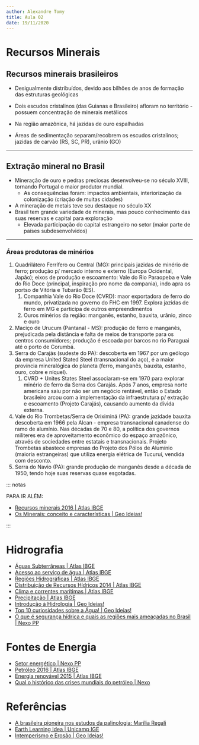 ```yaml
---
author: Alexandre Tomy
title: Aula 02
date: 19/11/2020
---
```


# Recursos Minerais

## Recursos minerais brasileiros

- Desigualmente distribuídos, devido aos bilhões de anos de formação das estruturas geológicas
- Dois escudos cristalinos (das Guianas e Brasileiro) afloram no território - possuem concentração de minerais metálicos

- Na região amazônica, há jazidas de ouro espalhadas
- Áreas de sedimentação separam/recobrem os escudos cristalinos; jazidas de carvão (RS, SC, PR), urânio (GO)

---

## Extração mineral no Brasil

- Mineração de ouro e pedras preciosas desenvolveu-se no século XVIII, tornando Portugal o maior produtor mundial.
  - As consequências foram: impactos ambientais, interiorização da colonização (criação de muitas cidades)
- A mineração de metais teve seu destaque no século XX
- Brasil tem grande variedade de minerais, mas pouco conhecimento das suas reservas e capital para exploração 
  - Elevada participação do capital estrangeiro no setor (maior parte de países subdesenvolvidos)

---

### Áreas produtoras de minérios

1.  Quadrilátero Ferrífero ou Central (MG): principais jazidas de minério de ferro; produção p/ mercado interno e externo (Europa Ocidental, Japão); eixos de produção e escoamento: Vale do Rio Paraopeba e Vale do Rio Doce (principal, inspiração pro nome da compania), indo apra os portso de Vitória e Tubarão (ES).
    1. Companhia Vale do Rio Doce (CVRD): maor exportadora de ferro do mundo, privatizada no governo do FHC em 1997. Explora jazidas de ferro em MG e participa de outros empreendimentos
    2. Ouros minérios da região: manganẽs, estanho, bauxita, urânio, zinco e ouro
2.  Maciço de Urucum (Pantanal - MS): produção de ferro e manganês, prejudicada pela distância e falta de meios de transporte para os centros consumidores; produção é escoada por barcos no rio Paraguai até o porto de Corumbá.
3.  Serra do Carajás (sudeste do PA): descoberta em 1967 por um geólogo da empresa United Stated Steel (transnacional do aço), é a maior província mineralógica do planeta (ferro, manganês, bauxita, estanho, ouro, cobre e níquel).
    1. CVRD + Unites States Steel associaram-se em 1970 para explorar minério de ferro da Serra dos Carajás. Após 7 anos, empresa norte americana saiu por não ser um negócio rentável, então o Estado brasileiro arcou com a implementação da infraestrutura p/ extração e escoamento (Projeto Carajás), causando aumento da dívida externa.
4.  Vale do Rio Trombetas/Serra de Oriximiná (PA): grande jazidade bauxita descoberta em 1966 pela Alcan - empresa transnacional canadense do ramo de alumínio. Nas décadas de 70 e 80, a política dos governos militeres era de aproveitamento econômico do espaço amazônico, através de sociedades entre estatais e transnacionais. Projeto Trombetas abastece empresas do Projeto dos Pólos de Alumínio (maioria estrangeiras) que utiliza energia elétrica de Tucuruí, vendida com desconto.
5.  Serra do Navio (PA): grande produção de manganês desde a década de 1950, tendo hoje suas reservas quase esgotadas.

::: notas

PARA IR ALÉM:

- [Recursos minerais 2016 | Atlas IBGE](https://atlasescolar.ibge.gov.br/images/atlas/mapas_mundo/mundo_recursos_minerais.pdf)
- [Os Minerais: conceito e características | Geo Ideias!](https://geoideias.com.br/?p=252)

:::

# Hidrografia

- [Águas Subterrâneas | Atlas IBGE](https://atlasescolar.ibge.gov.br/images/atlas/mapas_brasil/brasil_aguas_subterraneas.pdf)
- [Acesso ao serviço de água | Atlas IBGE](https://atlasescolar.ibge.gov.br/images/atlas/mapas_brasil/brasil_acesso_ao_servico_de_agua.pdf)
- [Regiões Hidrográficas | Atlas IBGE](https://atlasescolar.ibge.gov.br/images/atlas/mapas_brasil/brasil_bacias.pdf)
- [Distribuição de Recursos Hídricos 2014 | Atlas IBGE](https://atlasescolar.ibge.gov.br/images/atlas/mapas_mundo/mundo_distribuicao_dos_recursos_hidricos.pdf)
- [Clima e correntes marítimas | Atlas IBGE](https://atlasescolar.ibge.gov.br/images/atlas/mapas_mundo/mundo_clima_e_correntes_maritimas.pdf)
- [Precipitação | Atlas IBGE](https://atlasescolar.ibge.gov.br/images/atlas/mapas_mundo/mundo_precipitacao.pdf)
- [Introdução à Hidrologia | Geo Ideias!](https://geoideias.com.br/?p=405)
- [Top 10 curiosidades sobre a Água! | Geo Ideias!](https://geoideias.com.br/?p=416)
- [O que é segurança hídrica e quais as regiões mais ameaçadas no Brasil | Nexo PP](https://pp.nexojornal.com.br/Dados/2020/08/24/O-que-%C3%A9-seguran%C3%A7a-h%C3%ADdrica-e-quais-as-regi%C3%B5es-mais-amea%C3%A7adas-no-Brasil)

# Fontes de Energia

- [Setor energético | Nexo PP](https://pp.nexojornal.com.br/glossario/Setor-energ%C3%A9tico)
- [Petróleo 2016 | Atlas IBGE](https://atlasescolar.ibge.gov.br/images/atlas/mapas_mundo/mundo_producao_de_petroleo.pdf)
- [Energia renovável 2015 | Atlas IBGE](https://atlasescolar.ibge.gov.br/images/atlas/mapas_mundo/mundo_energia_renovavel.pdf)
- [Qual o histórico das crises mundiais do petróleo | Nexo](https://www.nexojornal.com.br/expresso/2020/03/10/Qual-o-hist%C3%B3rico-das-crises-mundiais-do-petr%C3%B3leo?utm_campaign=edu&utm_source=Newsletter)

# Referências

- [A brasileira pioneira nos estudos da palinologia: Marília Regali](https://www.youtube.com/watch?v=T7LXGS9h4TM)
- [Earth Learning Idea | Unicamp IGE](https://www.ige.unicamp.br/geoideias/)
- [Intemperismo e Erosão | Geo Ideias!](https://geoideias.com.br/?p=299)

